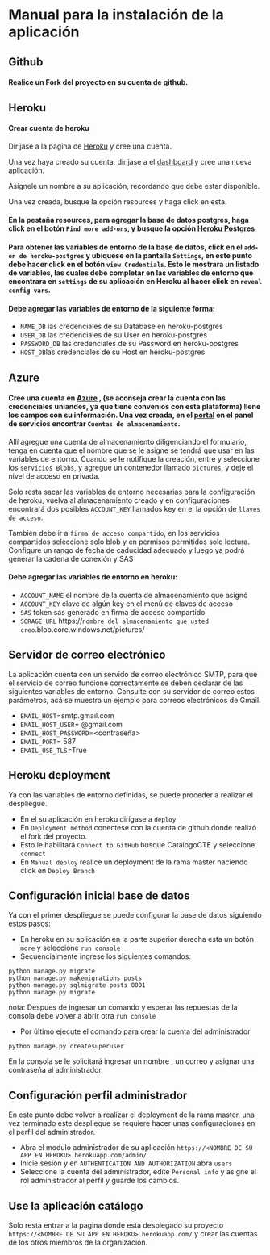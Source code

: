 # Manual para la instalación de la aplicación
## Github
#### Realice un Fork del proyecto en su cuenta de github.

## Heroku
#### Crear cuenta de heroku
Diríjase a la pagina de [Heroku](https://www.heroku.com/) y cree una cuenta.

Una vez haya creado su cuenta, diríjase a el [dashboard](https://dashboard.heroku.com/apps) y cree una nueva aplicación.

Asígnele un nombre a su aplicación, recordando que debe estar disponible.

Una vez creada, busque la opción resources y haga click en esta.

#### En la pestaña resources, para agregar la base de datos postgres, haga click en el botón ```Find more add-ons```, y busque la opción [Heroku Postgres](https://elements.heroku.com/addons/heroku-postgresql)

#### Para obtener las variables de entorno de la base de datos, click en el ```add-on de heroku-postgres``` y ubíquese en la pantalla ```Settings```, en este punto debe hacer click en el botón ```view Credentials```. Esto le mostrara un listado de variables, las cuales debe completar en las variables de entorno que encontrara en ```settings``` de su aplicación en Heroku al hacer click en ```reveal config vars```.

#### Debe agregar las variables de entorno de la siguiente forma:
*  ```NAME_DB``` las credenciales de su Database en heroku-postgres
*  ```USER_DB``` las credenciales de su User en heroku-postgres
*  ```PASSWORD_DB``` las credenciales de su Password en heroku-postgres
*  ```HOST_DB```las credenciales de su Host en heroku-postgres
#####
## Azure
#### Cree una cuenta en [Azure](https://azure.microsoft.com/es-es/free/students) , (se aconseja crear la cuenta con las credenciales uniandes, ya que tiene convenios con esta plataforma) llene los campos con su información. Una vez creada, en el [portal](https://portal.azure.com) en el panel de servicios encontrar ```Cuentas de almacenamiento```. 

Allí agregue una cuenta de almacenamiento diligenciando el formulario, tenga en cuenta que  el nombre que se le asigne 
se tendrá que usar en las variables de entorno. Cuando se le notifique la creación, entre y seleccione los ```servicios Blobs```, y agregue un contenedor llamado ```pictures```, y deje el nivel de acceso en privada. 

Solo resta sacar las variables de entorno necesarias para la configuración de heroku, vuelva al almacenamiento creado y 
en configuraciones encontrará dos posibles ```ACCOUNT_KEY``` llamados key en el la opción de ```llaves de acceso```. 

También debe ir a ```firma de acceso compartido```, en los servicios compartidos seleccione solo blob y en permisos permitidos solo lectura. Configure un rango de fecha de caducidad adecuado y luego ya podrá generar la cadena de conexión y SAS

#### Debe agregar las variables de entorno en heroku:
*  ```ACCOUNT_NAME``` el nombre de la cuenta de almacenamiento que asignó
*  ```ACCOUNT_KEY``` clave de algún key en el menú de claves de acceso 
*  ```SAS``` token sas generado en firma de acceso compartido 
*  ```SORAGE_URL``` https://```nombre del almacenamiento que usted creo```.blob.core.windows.net/pictures/

## Servidor de correo electrónico
La aplicación cuenta con un servido de correo electrónico SMTP, para que el servicio de correo funcione correctamente se deben declarar de las siguientes variables de entorno. Consulte con su servidor de correo estos parámetros, acá se muestra un ejemplo para correos electrónicos de Gmail. 

* ```EMAIL_HOST```=smtp.gmail.com
* ```EMAIL_HOST_USER```= <cuenta>@gmail.com
* ```EMAIL_HOST_PASSWORD```=<contraseña>
* ```EMAIL_PORT```= 587
* ```EMAIL_USE_TLS```=True

## Heroku deployment

Ya con las variables de entorno definidas, se puede proceder a realizar el despliegue. 

* En el su aplicación en heroku dirígase a ```deploy``` 
* En ```Deployment method``` conectese con la cuenta de github donde realizó el fork del proyecto. 
* Esto le habilitará ```Connect to GitHub``` busque CatalogoCTE y seleccione ```connect```
* En ```Manual deploy``` realice un deployment de la rama master haciendo click en ```Deploy Branch```

## Configuración inicial base de datos

Ya con el primer despliegue se puede configurar la base de datos siguiendo estos pasos:

* En heroku en su aplicación en la parte superior derecha esta un botón ```more``` y seleccione ```run console```
* Secuencialmente ingrese los siguientes comandos: 
```
python manage.py migrate
python manage.py makemigrations posts   
python manage.py sqlmigrate posts 0001
python manage.py migrate 
```
nota: Despues de ingresar un comando y esperar las repuestas de la consola debe volver a abrir otra ```run console ```

* Por último ejecute el comando para crear la cuenta del administrador
```
python manage.py createsuperuser
```

En la consola se le solicitará ingresar un nombre , un correo y asignar una contraseña al administrador. 

## Configuración perfil administrador 

En este punto debe volver a realizar el deployment de la rama master, una vez terminado este despliegue se requiere hacer unas configuraciones en el perfil del administrador.

* Abra el modulo administrador de su aplicación ```https://<NOMBRE DE SU APP EN HEROKU>.herokuapp.com/admin/```
* Inicie sesión y en ```AUTHENTICATION AND AUTHORIZATION``` abra  ```users```
* Seleccione la cuenta del administrador, edite ```Personal info``` y asigne el rol administrador al perfil y guarde los cambios. 

## Use la aplicación catálogo

Solo resta entrar a la pagina donde esta desplegado su proyecto ```https://<NOMBRE DE SU APP EN HEROKU>.herokuapp.com/``` y crear las cuentas de los otros miembros de la organización. 



